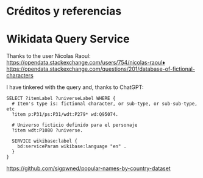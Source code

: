 # Créditos y referencias

# Wikidata Query Service
Thanks to the user Nicolas Raoul: 
https://opendata.stackexchange.com/users/754/nicolas-raoul♦
https://opendata.stackexchange.com/questions/201/database-of-fictional-characters

I have tinkered with the query and, thanks to ChatGPT:
```
SELECT ?itemLabel ?universeLabel WHERE {
  # Item's type is: fictional character, or sub-type, or sub-sub-type, etc
  ?item p:P31/ps:P31/wdt:P279* wd:Q95074.
  
  # Universo ficticio definido para el personaje
  ?item wdt:P1080 ?universe.

  SERVICE wikibase:label {
    bd:serviceParam wikibase:language "en" .
  }
}
```


https://github.com/sigpwned/popular-names-by-country-dataset